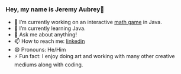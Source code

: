 ### Hey, my name is Jeremy Aubrey👋

- 🔭 I’m currently working on an interactive [math game](math-game) in Java.
- 🌱 I’m currently learning Java.
- 💬 Ask me about anything!
- 📫 How to reach me: [linkedin](linkedin.com/in/jeremyaubrey/)
- 😄 Pronouns: He/Him
- ⚡ Fun fact: I enjoy doing art and working with many other creative mediums along with coding. 

